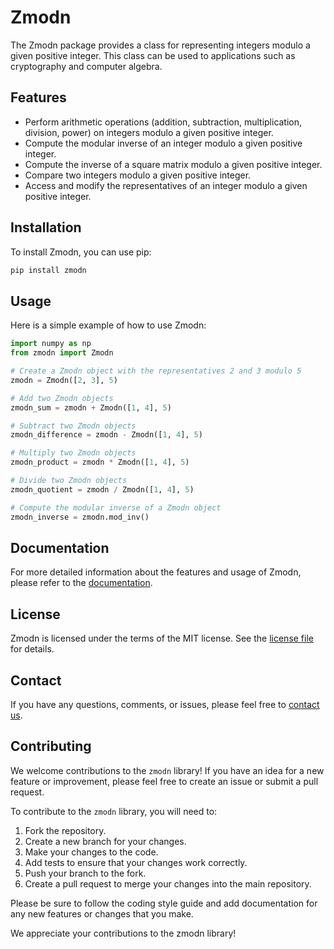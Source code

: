 # Zmodn

The Zmodn package provides a class for representing integers modulo a given positive integer. This class can be used to
applications such as cryptography and computer algebra.

## Features

- Perform arithmetic operations (addition, subtraction, multiplication, division, power) on integers modulo a given
  positive integer.
- Compute the modular inverse of an integer modulo a given positive integer.
- Compute the inverse of a square matrix modulo a given positive integer.
- Compare two integers modulo a given positive integer.
- Access and modify the representatives of an integer modulo a given positive integer.

## Installation

To install Zmodn, you can use pip:

```bash
pip install zmodn
```

## Usage

Here is a simple example of how to use Zmodn:

```python
import numpy as np
from zmodn import Zmodn

# Create a Zmodn object with the representatives 2 and 3 modulo 5
zmodn = Zmodn([2, 3], 5)

# Add two Zmodn objects
zmodn_sum = zmodn + Zmodn([1, 4], 5)

# Subtract two Zmodn objects
zmodn_difference = zmodn - Zmodn([1, 4], 5)

# Multiply two Zmodn objects
zmodn_product = zmodn * Zmodn([1, 4], 5)

# Divide two Zmodn objects
zmodn_quotient = zmodn / Zmodn([1, 4], 5)

# Compute the modular inverse of a Zmodn object
zmodn_inverse = zmodn.mod_inv()
```

## Documentation

For more detailed information about the features and usage of Zmodn, please refer to the [documentation](https://github.com/username/zmodn/docs).

## License

Zmodn is licensed under the terms of the MIT license. See the [license file](https://github.com/username/zmodn/LICENSE) for details.

## Contact

If you have any questions, comments, or issues, please feel free to [contact us](https://github.com/username/zmodn/contact).

## Contributing

We welcome contributions to the `zmodn` library! If you have an idea for a new feature or improvement, please feel free to create an issue or submit a pull request.

To contribute to the `zmodn` library, you will need to:

1. Fork the repository.
2. Create a new branch for your changes.
3. Make your changes to the code.
4. Add tests to ensure that your changes work correctly.
5. Push your branch to the fork.
6. Create a pull request to merge your changes into the main repository.

Please be sure to follow the coding style guide and add documentation for any new features or changes that you make.

We appreciate your contributions to the zmodn library!
